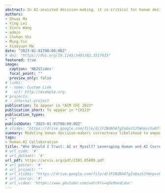 ```yaml
---
abstract: In AI-assisted decision-making, it is critical for human decision-makers to know when to trust AI and when to trust themselves. However, prior studies calibrated human trust only based on AI confidence indicating AI's correctness likelihood (CL) but ignored humans' CL, hindering optimal team decision-making. To mitigate this gap, we proposed to promote humans' appropriate trust based on the CL of both sides at a task-instance level. We first modeled humans' CL by approximating their decision-making models and computing their potential performance in similar instances. We demonstrated the feasibility and effectiveness of our model via two preliminary studies. Then, we proposed three CL exploitation strategies to calibrate users' trust explicitly/implicitly in the AI-assisted decision-making process. Results from a between-subjects experiment (N=293) showed that our CL exploitation strategies promoted more appropriate human trust in AI, compared with only using AI confidence. We further provided practical implications for more human-compatible AI-assisted decision-making.
authors:
- Shuai Ma
- Ying Lei
- Xinru Wang
- admin
- Chuhan Shi
- Ming Yin
- Xiaojuan Ma
date: "2023-01-01T00:00:00Z"
# doi: "https://doi.org/10.1145/3491102.3517615"
featured: true
image:
  caption: 'NB2Slides'
  focal_point: ""
  preview_only: false
# links:
# - name: Custom Link
#   url: http://example.org
# projects:
# - internal-project
publication: To appear in *ACM CHI 2023*
publication_short: To appear in *CHI23*
publication_types:
- "1"
publishDate: "2023-01-01T00:00:00Z"
# slides: "https://drive.google.com/file/d/1FZBdNhATgIoQozSJtWnpvchaN7lDWpdP/view?usp=sharing"
summary: Modeling human decision-makers correctness likelihood to empower better human-AI decision-making
tags:
- Human-AI Collaboration
title: "Who Should I Trust: AI or Myself? Leveraging Human and AI Correctness Likelihood to Promote Appropriate Trust in AI-Assisted Decision-Making"
# url_code: '#'
# url_dataset: '#'
url_pdf: https://arxiv.org/pdf/2301.05809.pdf
# url_poster: '#'
# url_project: ""
# url_slides: "https://drive.google.com/file/d/1FZBdNhATgIoQozSJtWnpvchaN7lDWpdP/view?usp=sharing"
# url_source: '#'
# url_video: 'https://www.youtube.com/watch?v=qdvOmxoLdvc'
---
```

<!-- 
{{% callout note %}}
Click the *Cite* button above to demo the feature to enable visitors to import publication metadata into their reference management software.
{{% /callout %}}

{{% callout note %}}
Click the *Slides* button above to demo Academic's Markdown slides feature.
{{% /callout %}}

Supplementary notes can be added here, including [code and math](https://sourcethemes.com/academic/docs/writing-markdown-latex/). -->

